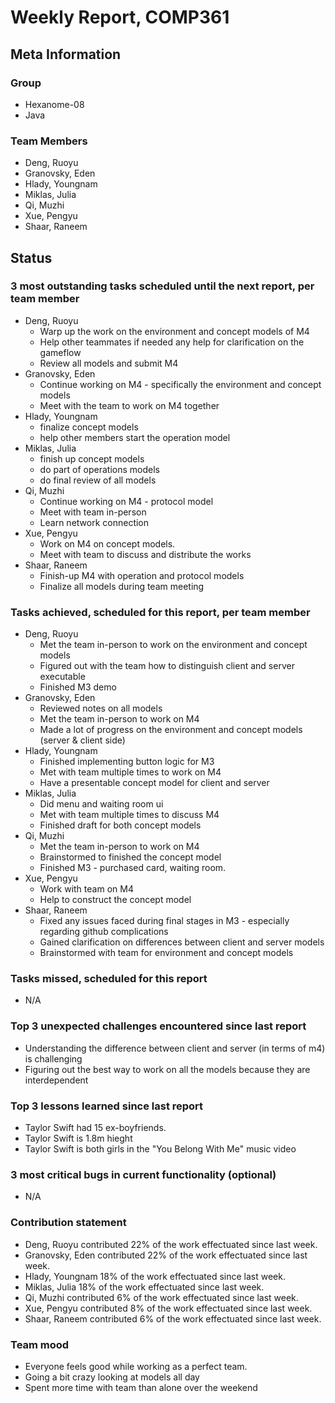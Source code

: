# Weekly Report, COMP361

## Meta Information

### Group

 * Hexanome-08
 * Java

### Team Members

 * Deng, Ruoyu
 * Granovsky, Eden
 * Hlady, Youngnam
 * Miklas, Julia
 * Qi, Muzhi
 * Xue, Pengyu
 * Shaar, Raneem

## Status

### 3 most outstanding tasks scheduled until the next report, per team member

 * Deng, Ruoyu
    * Warp up the work on the environment and concept models of M4
    * Help other teammates if needed any help for clarification on the gameflow
    * Review all models and submit M4
 * Granovsky, Eden
    * Continue working on M4 - specifically the environment and concept models
    * Meet with the team to work on M4 together
 * Hlady, Youngnam
    * finalize concept models
    * help other members start the operation model
 * Miklas, Julia
    * finish up concept models
    * do part of operations models
    * do final review of all models
 * Qi, Muzhi
    * Continue working on M4 - protocol model
    * Meet with team in-person
    * Learn network connection
 * Xue, Pengyu
    *  Work on M4 on concept models.
    *  Meet with team to discuss and distribute the works
 * Shaar, Raneem
    * Finish-up M4 with operation and protocol models
    * Finalize all models during team meeting

### Tasks achieved, scheduled for this report, per team member

 * Deng, Ruoyu
    * Met the team in-person to work on the environment and concept models
    * Figured out with the team how to distinguish client and server executable
    * Finished M3 demo
 * Granovsky, Eden
    * Reviewed notes on all models
    * Met the team in-person to work on M4
    * Made a lot of progress on the environment and concept models (server & client side)
 * Hlady, Youngnam
    * Finished implementing button logic for M3
    * Met with team multiple times to work on M4
    * Have a presentable concept model for client and server
 * Miklas, Julia
    * Did menu and waiting room ui 
    * Met with team multiple times to discuss M4
    * Finished draft for both concept models
 * Qi, Muzhi
    * Met the team in-person to work on M4
    * Brainstormed to finished the concept model
    * Finished M3 - purchased card, waiting room.
 * Xue, Pengyu
     * Work with team on M4 
     * Help to construct the concept model
 * Shaar, Raneem
    * Fixed any issues faced during final stages in M3 - especially regarding github complications
    * Gained clarification on differences between client and server models
    * Brainstormed with team for environment and concept models


### Tasks missed, scheduled for this report

 * N/A

### Top 3 unexpected challenges encountered since last report

 * Understanding the difference between client and server (in terms of m4) is challenging
 * Figuring out the best way to work on all the models because they are interdependent


### Top 3 lessons learned since last report

 * Taylor Swift had 15 ex-boyfriends.
 * Taylor Swift is 1.8m hieght
 * Taylor Swift is both girls in the "You Belong With Me" music video 
 
### 3 most critical bugs in current functionality (optional)

 * N/A

### Contribution statement

 * Deng, Ruoyu contributed 22% of the work effectuated since last week.
 * Granovsky, Eden contributed 22% of the work effectuated since last week.
 * Hlady, Youngnam 18% of the work effectuated since last week.
 * Miklas, Julia 18% of the work effectuated since last week.
 * Qi, Muzhi contributed 6% of the work effectuated since last week.
 * Xue, Pengyu contributed 8% of the work effectuated since last week.
 * Shaar, Raneem contributed 6% of the work effectuated since last week.

### Team mood

 * Everyone feels good while working as a perfect team.
 * Going a bit crazy looking at models all day
 * Spent more time with team than alone over the weekend

